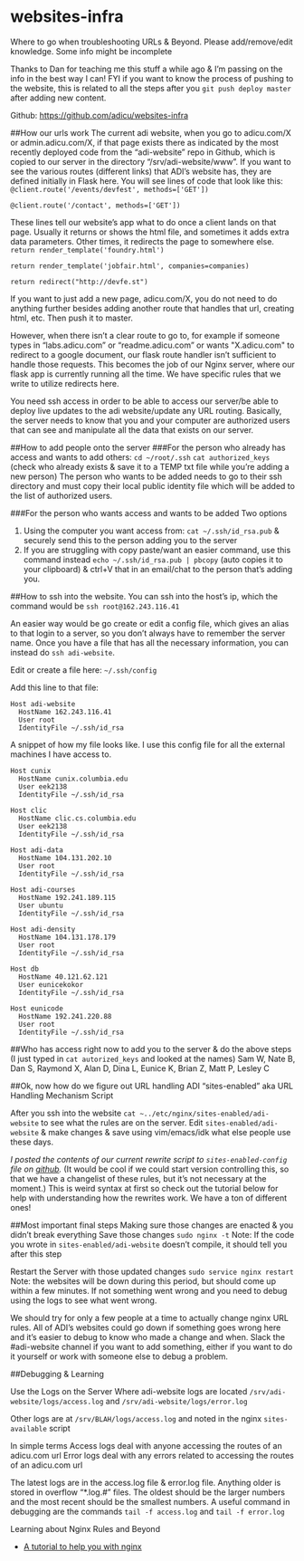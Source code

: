 # websites-infra
Where to go when troubleshooting URLs &amp; Beyond. Please add/remove/edit knowledge. Some info might be incomplete

Thanks to Dan for teaching me this stuff a while ago & I’m passing on the info in the best way I can! FYI if you want to know the process of pushing to the website, this is related to all the steps after you `git push deploy master` after adding new content.

Github: https://github.com/adicu/websites-infra


##How our urls work
The current adi website, when you go to adicu.com/X or admin.adicu.com/X, if that page exists there as indicated by the most recently deployed code from the “adi-website” repo in Github, which is copied to our server in the directory “/srv/adi-website/www”. If you want to see the various routes (different links) that ADI’s website has, they are defined initially in Flask here. You will see lines of code that look like this:
`@client.route('/events/devfest', methods=['GET'])`

`@client.route('/contact', methods=['GET'])`

These lines tell our website’s app what to do once a client lands on that page. Usually it returns or shows the html file, and sometimes it adds extra data parameters. Other times, it redirects the page to somewhere else.
`return render_template('foundry.html')`

`return render_template('jobfair.html', companies=companies)`

`return redirect("http://devfe.st")`

If you want to just add a new page, adicu.com/X, you do not need to do anything further besides adding another route that handles that url, creating html, etc. Then push it to master.

However, when there isn’t a clear route to go to, for example if someone types in “labs.adicu.com” or “readme.adicu.com” or wants "X.adicu.com" to redirect to a google document, our flask route handler isn’t sufficient to handle those requests. This becomes the job of our Nginx server, where our flask app is currently running all the time. We have specific rules that we write to utilize redirects here.

You need ssh access in order to be able to access our server/be able to deploy live updates to the adi website/update any URL routing. Basically, the server needs to know that you and your computer are authorized users that can see and manipulate all the data that exists on our server.

##How to add people onto the server
###For the person who already has access and wants to add others:
`cd ~/root/.ssh`
`cat authorized_keys` (check who already exists & save it to a TEMP txt file while you’re adding a new person)
The person who wants to be added needs to go to their ssh directory and must copy their local public identity file which will be added to the list of authorized users.

###For the person who wants access and wants to be added
Two options
1. Using the computer you want access from:
`cat ~/.ssh/id_rsa.pub`  & securely send this to the person adding you to the server
2. If you are struggling with copy paste/want an easier command, use this command instead
`echo ~/.ssh/id_rsa.pub | pbcopy` (auto copies it to your clipboard) & ctrl+V that in an email/chat to the person that’s adding you.

##How to ssh into the website. 
You can ssh into the host’s ip, which the command would be `ssh root@162.243.116.41`

An easier way would be go create or edit a config file, which gives an alias to that login to a server, so you don’t always have to remember the server name. Once you have a file that has all the necessary information, you can instead do `ssh adi-website`.

Edit or create a file here: `~/.ssh/config`

Add this line to that file:
```
Host adi-website
  HostName 162.243.116.41
  User root
  IdentityFile ~/.ssh/id_rsa
```

A snippet of how my file looks like. I use this config file for all the external machines I have access to.

```
Host cunix
  HostName cunix.columbia.edu
  User eek2138
  IdentityFile ~/.ssh/id_rsa

Host clic
  HostName clic.cs.columbia.edu
  User eek2138
  IdentityFile ~/.ssh/id_rsa

Host adi-data
  HostName 104.131.202.10
  User root
  IdentityFile ~/.ssh/id_rsa

Host adi-courses
  HostName 192.241.189.115
  User ubuntu
  IdentityFile ~/.ssh/id_rsa

Host adi-density
  HostName 104.131.178.179
  User root
  IdentityFile ~/.ssh/id_rsa

Host db
  HostName 40.121.62.121
  User eunicekokor
  IdentityFile ~/.ssh/id_rsa

Host eunicode
  HostName 192.241.220.88
  User root
  IdentityFile ~/.ssh/id_rsa
```


##Who has access right now to add you to the server & do the above steps 
(I just typed in `cat autorized_keys` and looked at the names)
Sam W, Nate B, Dan S, Raymond X, Alan D, Dina L, Eunice K, Brian Z, Matt P, Lesley C

##Ok, now how do we figure out URL handling
ADI “sites-enabled” aka URL Handling Mechanism Script

After you ssh into the website
`cat ~../etc/nginx/sites-enabled/adi-website` to see what the rules are on the server. Edit `sites-enabled/adi-website` & make changes & save using vim/emacs/idk what else people use these days.

*I posted the contents of our current rewrite script to `sites-enabled-config` file on [github](https://github.com/adicu/websites-infra/blob/master/sites-available-config).* (It would be cool if we could start version controlling this, so that we have a changelist of these rules, but it’s not necessary at the moment.)
This is weird syntax at first so check out the tutorial below for help with understanding how the rewrites work. We have a ton of different ones! 

##Most important final steps
Making sure those changes are enacted & you didn’t break everything
Save those changes
`sudo nginx -t`
Note: If the code you wrote in `sites-enabled/adi-website` doesn’t compile, it should tell you after this step

Restart the Server with those updated changes
`sudo service nginx restart`
Note: the websites will be down during this period, but should come up within a few minutes. If not something went wrong and you need to debug using the logs to see what went wrong.


We should try for only a few people at a time to actually change nginx URL rules. All of ADI’s websites could go down if something goes wrong here and it’s easier to debug to know who made a change and when. Slack the #adi-website channel if you want to add something, either if you want to do it yourself or work with someone else to debug a problem.


##Debugging & Learning

Use the Logs on the Server
Where adi-website logs are located
`/srv/adi-website/logs/access.log` and `/srv/adi-website/logs/error.log`

Other logs are at `/srv/BLAH/logs/access.log` and noted in the nginx `sites-available` script

In simple terms
Access logs deal with anyone accessing the routes of an adicu.com url
Error logs deal with any errors related to accessing the routes of an adicu.com url

The latest logs are in the access.log file & error.log file. Anything older is stored in overflow “*.log.#” files. The oldest should be the larger numbers and the most recent should be the smallest numbers.
A useful command in debugging are the commands
`tail -f access.log` and `tail -f error.log`

Learning about Nginx Rules and Beyond
- [A tutorial to help you with nginx](https://www.nginx.com/blog/creating-nginx-rewrite-rules/)
